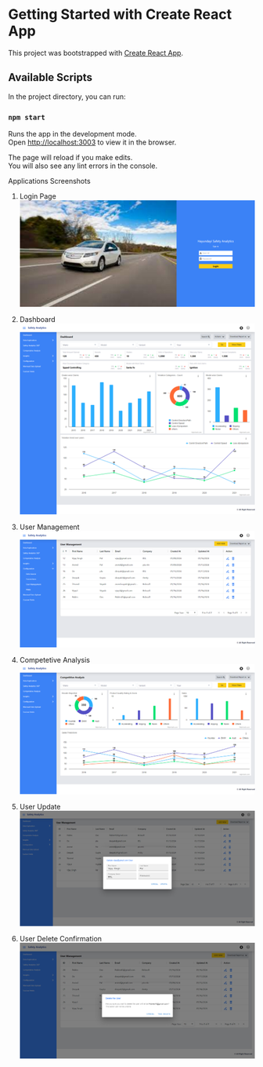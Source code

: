 # Getting Started with Create React App

This project was bootstrapped with [Create React App](https://github.com/facebook/create-react-app).

## Available Scripts

In the project directory, you can run:

### `npm start`

Runs the app in the development mode.\
Open [http://localhost:3003](http://localhost:3003) to view it in the browser.

The page will reload if you make edits.\
You will also see any lint errors in the console.

Applications Screenshots

1. Login Page
   ![](./public/app-ss/login-page.png)

2. Dashboard
   ![](./public/app-ss/dashboard.png)

3. User Management
   ![](./public/app-ss/user-list.png)

4. Competetive Analysis
   ![](./public/app-ss/competative-analysis.png)

5. User Update
   ![](./public/app-ss/user-update.png)

6. User Delete Confirmation
   ![](./public/app-ss/user-delete-confirm.png)
